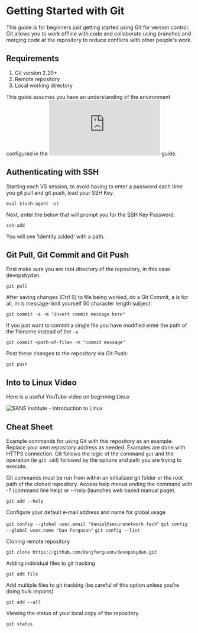 # Getting Started with Git

This guide is for beginners just getting started using Git for version control. Git allows you to work offline with code and collaborate using branches and merging code at the repository to reduce conflicts with other people's work.

## Requirements

1. Git version 2.20+
2. Remote repository
3. Local working directory

This guide assumes you have an understanding of the environment configured in the ![Windows DevOps System Setup](https://github.com/danjferguson/devopsbydan/blob/master/how-to/setup-win-devops.md) guide.

## Authenticating with SSH

Starting each VS session, to avoid having to enter a password each time you git pull and git push, load your SSH Key.

`eval $(ssh-agent -s)`

Next, enter the below that will prompt you for the SSH Key Password.

`ssh-add`

You will see 'Identity added' with a path.

## Git Pull, Git Commit and Git Push

First make sure you are root directory of the repository, in this case devopsbydan.

`git pull`

After saving changes (Ctrl S) to file being worked, do a Git Commit, a is for all, m is message-limit yourself 50 character length subject: 

`git commit -a -m "insert commit message here"`

If you just want to commit a single file you have modified enter the path of the filename instead of the `-a`

`git commit <path-of-file> -m "commit message"`

Post these changes to the repository via Git Push: 

`git push`

## Into to Linux Video

Here is a useful YouTube video on beginning Linux

![SANS Institute - Introduction to Linux](https://www.youtube.com/watch?v=bU3ZnRt5qNk)

## Cheat Sheet

Example commands for using Git with this repository as an example. Replace your own repository address as needed. Examples are done with HTTPS connection. Git follows the logic of the command `git` and the operation (ie `git add`) followed by the options and path you are trying to execute.

Git commands must be run from within an initialized git folder or the root path of the cloned repository. Access help menus ending the command with -? (command line help) or --help (launches web based manual page).

`git add --help`

Configure your default e-mail address and name for global usage

`git config --global user.email "daniel@securenetwork.tech"`
`git config --global user.name "Dan Ferguson"`
`git config --list`

Cloning remote repository

`git clone https://github.com/danjferguson/devopsbydan.git`

Adding individual files to git tracking

`git add file`

Add multiple files to git tracking (be careful of this option unless you're doing bulk imports)

`git add --all`

Viewing the status of your local copy of the repository.

`git status`